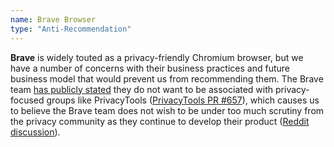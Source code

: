 ```yaml
---
name: Brave Browser
type: "Anti-Recommendation"
---
```

**Brave** is widely touted as a privacy-friendly Chromium browser, but we have a number of concerns with their business practices and future business model that would prevent us from recommending them. The Brave team [has publicly stated](https://www.reddit.com/r/privacytoolsIO/comments/cs8foq/update_delisting_brave/) they do not want to be associated with privacy-focused groups like PrivacyTools ([PrivacyTools PR #657](https://github.com/privacytools/privacytools.io/pull/657)), which causes us to believe the Brave team does not wish to be under too much scrutiny from the privacy community as they continue to develop their product ([Reddit discussion](http://archive.today/2020.05.13-035943/https://www.removeddit.com/r/brave_browser/comments/csapsy/brave_browser_is_being_delisted_from/exf6i0f/)).
